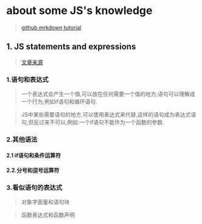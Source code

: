 # about some JS's knowledge

>[github mrkdown tutorial](https://guides.github.com/features/mastering-markdown/)

## 1. JS statements and expressions
> [文章来源](https://www.cnblogs.com/ziyunfei/archive/2012/09/16/2687589.html)

### 1.语句和表达式
> 一个表达式会产生一个值,可以放在任何需要一个值的地方;语句可以理解成一个行为,例如if语句和循环语句.

> JS中某些需要语句的地方,可以使用表达式来代替,这样的语句成为表达式语句,但反过来不可以,例如:一个if语句不能作为一个函数的参数.

### 2.其他语法
#### 2.1 if语句和条件运算符
> 

#### 2.2.分号和逗号运算符

### 3.看似语句的表达式
> 对象字面量和语句块

> 函数表达式和函数声明


